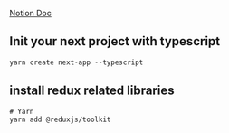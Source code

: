 [Notion Doc](https://kryptonium.notion.site/Next-js-Typescript-Redux-4cb8b5bc3d8045c7a156c7b1b2a08fe6)

## Init your next project with typescript

```typescript
yarn create next-app --typescript
```

## install redux related libraries

```
# Yarn
yarn add @reduxjs/toolkit
```
